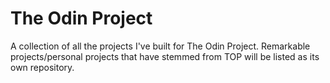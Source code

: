 # The Odin Project
A collection of all the projects I've built for The Odin Project. Remarkable projects/personal projects that have stemmed from TOP will be listed as its own repository.
